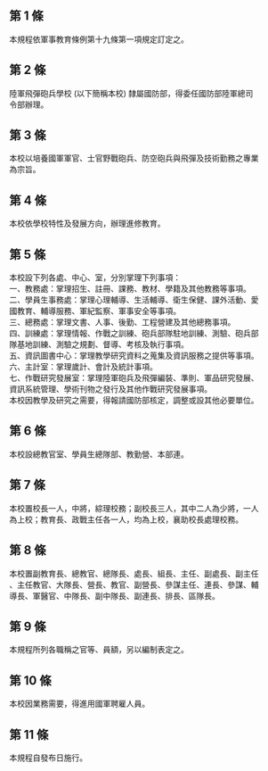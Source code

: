 第 1 條
-------
本規程依軍事教育條例第十九條第一項規定訂定之。

第 2 條
-------
陸軍飛彈砲兵學校 (以下簡稱本校) 隸屬國防部，得委任國防部陸軍總司  
令部辦理。

第 3 條
-------
本校以培養國軍軍官、士官野戰砲兵、防空砲兵與飛彈及技術勤務之專業  
為宗旨。

第 4 條
-------
本校依學校特性及發展方向，辦理進修教育。

第 5 條
-------
本校設下列各處、中心、室，分別掌理下列事項：                      
一、教務處：掌理招生、註冊、課務、教材、學籍及其他教務等事項。    
二、學員生事務處：掌理心理輔導、生活輔導、衛生保健、課外活動、愛  
    國教育、輔導服務、軍紀監察、軍事安全等事項。                  
三、總務處：掌理文書、人事、後勤、工程營建及其他總務事項。        
四、訓練處：掌理情報、作戰之訓練、砲兵部隊駐地訓練、測驗、砲兵部  
    隊基地訓練、測驗之規劃、督導、考核及執行事項。                
五、資訊圖書中心：掌理教學研究資料之蒐集及資訊服務之提供等事項。  
六、主計室：掌理歲計、會計及統計事項。                            
七、作戰研究發展室：掌理陸軍砲兵及飛彈編裝、準則、軍品研究發展、  
    資訊系統管理、學術刊物之發行及其他作戰研究發展事項。          
本校因教學及研究之需要，得報請國防部核定，調整或設其他必要單位。

第 6 條
-------
本校設總教官室、學員生總隊部、教勤營、本部連。

第 7 條
-------
本校置校長一人，中將，綜理校務；副校長三人，其中二人為少將，一人  
為上校；教育長、政戰主任各一人，均為上校，襄助校長處理校務。

第 8 條
-------
本校置副教育長、總教官、總隊長、處長、組長、主任、副處長、副主任  
、主任教官、大隊長、營長、教官、副營長、參謀主任、連長、參謀、輔  
導長、軍醫官、中隊長、副中隊長、副連長、排長、區隊長。

第 9 條
-------
本規程所列各職稱之官等、員額，另以編制表定之。

第 10 條
--------
本校因業務需要，得進用國軍聘雇人員。

第 11 條
--------
本規程自發布日施行。

